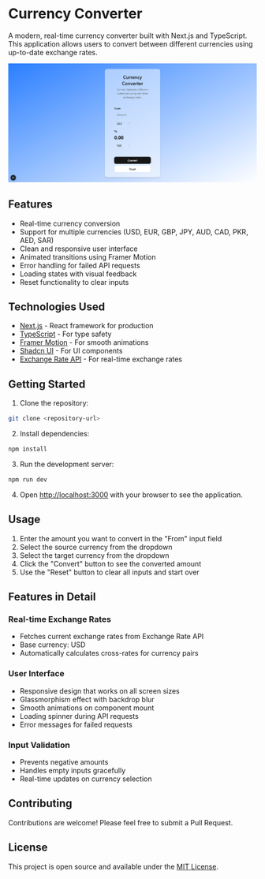 # Currency Converter

A modern, real-time currency converter built with Next.js and TypeScript. This application allows users to convert between different currencies using up-to-date exchange rates.

![Currency Converter](public/live.png)

## Features

- Real-time currency conversion
- Support for multiple currencies (USD, EUR, GBP, JPY, AUD, CAD, PKR, AED, SAR)
- Clean and responsive user interface
- Animated transitions using Framer Motion
- Error handling for failed API requests
- Loading states with visual feedback
- Reset functionality to clear inputs

## Technologies Used

- [Next.js](https://nextjs.org/) - React framework for production
- [TypeScript](https://www.typescriptlang.org/) - For type safety
- [Framer Motion](https://www.framer.com/motion/) - For smooth animations
- [Shadcn UI](https://ui.shadcn.com/) - For UI components
- [Exchange Rate API](https://api.exchangerate-api.com/) - For real-time exchange rates

## Getting Started

1. Clone the repository:
```bash
git clone <repository-url>
```

2. Install dependencies:
```bash
npm install
```

3. Run the development server:
```bash
npm run dev
```

4. Open [http://localhost:3000](http://localhost:3000) with your browser to see the application.

## Usage

1. Enter the amount you want to convert in the "From" input field
2. Select the source currency from the dropdown
3. Select the target currency from the dropdown
4. Click the "Convert" button to see the converted amount
5. Use the "Reset" button to clear all inputs and start over

## Features in Detail

### Real-time Exchange Rates
- Fetches current exchange rates from Exchange Rate API
- Base currency: USD
- Automatically calculates cross-rates for currency pairs

### User Interface
- Responsive design that works on all screen sizes
- Glassmorphism effect with backdrop blur
- Smooth animations on component mount
- Loading spinner during API requests
- Error messages for failed requests

### Input Validation
- Prevents negative amounts
- Handles empty inputs gracefully
- Real-time updates on currency selection

## Contributing

Contributions are welcome! Please feel free to submit a Pull Request.

## License

This project is open source and available under the [MIT License](LICENSE).
